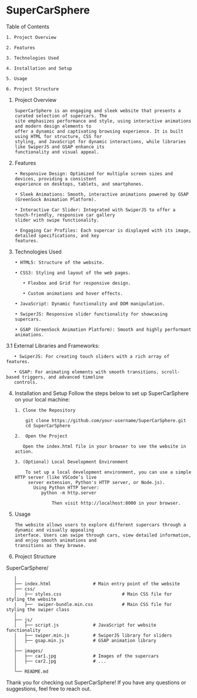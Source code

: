 # SuperCarSphere

Table of Contents

    1. Project Overview

    2. Features

    3. Technologies Used

    4. Installation and Setup

    5. Usage

    6. Project Structure
    

1. Project Overview

       SuperCarSphere is an engaging and sleek website that presents a curated selection of supercars. The 
       site emphasizes performance and style, using interactive animations and modern design elements to 
       offer a dynamic and captivating browsing experience. It is built using HTML for structure, CSS for 
       styling, and JavaScript for dynamic interactions, while libraries like SwiperJS and GSAP enhance its 
       functionality and visual appeal.

2. Features

       • Responsive Design: Optimized for multiple screen sizes and devices, providing a consistent 
       experience on desktops, tablets, and smartphones.

       • Sleek Animations: Smooth, interactive animations powered by GSAP (GreenSock Animation Platform).

       • Interactive Car Slider: Integrated with SwiperJS to offer a touch-friendly, responsive car gallery 
       slider with swipe functionality.

       • Engaging Car Profiles: Each supercar is displayed with its image, detailed specifications, and key 
       features.


3. Technologies Used

       • HTML5: Structure of the website.
   
       • CSS3: Styling and layout of the web pages.
   
          • Flexbox and Grid for responsive design.
   
          • Custom animations and hover effects.
   
       • JavaScript: Dynamic functionality and DOM manipulation.
   
       • SwiperJS: Responsive slider functionality for showcasing supercars.
   
       • GSAP (GreenSock Animation Platform): Smooth and highly performant animations.
       
3.1 External Libraries and Frameworks:

       • SwiperJS: For creating touch sliders with a rich array of features.
       
       • GSAP: For animating elements with smooth transitions, scroll-based triggers, and advanced timeline 
       controls.

4. Installation and Setup
Follow the steps below to set up SuperCarSphere on your local machine:

       1. Clone the Repository

           git clone https://github.com/your-username/SuperCarSphere.git
           cd SuperCarSphere

       2.  Open the Project
   
          Open the index.html file in your browser to see the website in action.

       3. (Optional) Local Development Environment

           To set up a local development environment, you can use a simple HTTP server (like VSCode’s live 
            server extension, Python's HTTP server, or Node.js).
              Using Python HTTP Server:
                 python -m http.server

                     Then visit http://localhost:8000 in your browser.

5. Usage

       The website allows users to explore different supercars through a dynamic and visually appealing 
       interface. Users can swipe through cars, view detailed information, and enjoy smooth animations and 
       transitions as they browse.

6. Project Structure

SuperCarSphere/

       │
       ├── index.html                # Main entry point of the website
       ├── css/
       │   ├── styles.css                       # Main CSS file for styling the website
       |   ├──  swiper-bundle.min.css           # Main CSS file for styling the swiper class
       │
       ├── js/
       │   ├── script.js             # JavaScript for website functionality
       │   ├── swiper.min.js         # SwiperJS library for sliders
       │   ├── gsap.min.js           # GSAP animation library
       │
       ├── images/
       │   ├── car1.jpg              # Images of the supercars
       │   ├── car2.jpg              # ...
       │
       └── README.md  

Thank you for checking out SuperCarSphere! If you have any questions or suggestions, feel free to reach out.
